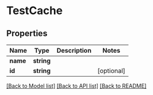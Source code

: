 # TestCache

## Properties
Name | Type | Description | Notes
------------ | ------------- | ------------- | -------------
**name** | **string** |  | 
**id** | **string** |  | [optional] 

[[Back to Model list]](../README.md#documentation-for-models) [[Back to API list]](../README.md#documentation-for-api-endpoints) [[Back to README]](../README.md)


